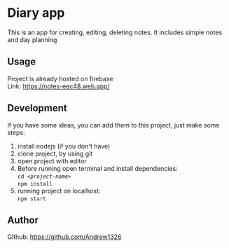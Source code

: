 <h1>Diary app</h1>
<p>This is an app for creating, editing, deleting notes. It includes simple notes and day planning</p>
<h2>Usage</h2>
<p>Project is already hosted on firebase
<br />
Link: <a href='https://notes-eec48.web.app/'>https://notes-eec48.web.app/</a>
</p>
<h2>Development</h2>
<p>If you have some ideas, you can add them to this project, just make some steps:</p>
<ol>
<li>install nodejs (if you don't have)</li>
<li>clone project, by using git</li>
<li>open project with editor</li>
<li>Before running open terminal and install dependencies:
<br />
<code>cd <<i>project-name</i>></code>
<br />
<code>npm install</code>
</li>
<li>running project on localhost:
<br />
  <code>npm start</code>
</li>
</ol>
<h2>Author</h2>
<p>Github: <a href='https://github.com/Andrew1326'>https://github.com/Andrew1326</a></p>
